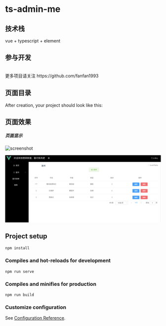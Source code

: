 # ts-admin-me


## 技术栈
   vue + typescript + element
<br>


## 参与开发
<br>
更多项目请关注 https://github.com/fanfan1993
<br>


## 页面目录
After creation, your project should look like this:


## 页面效果
##### 页面显示
![screenshot](./screenshot/1.png)

![screenshot](./screenshot/2.png)



## Project setup
```
npm install
```

### Compiles and hot-reloads for development
```
npm run serve
```

### Compiles and minifies for production
```
npm run build
```

### Customize configuration
See [Configuration Reference](https://cli.vuejs.org/config/).
